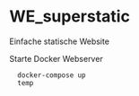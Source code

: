 # WE_superstatic
Einfache statische Website


Starte Docker Webserver
```
  docker-compose up
  temp
```
